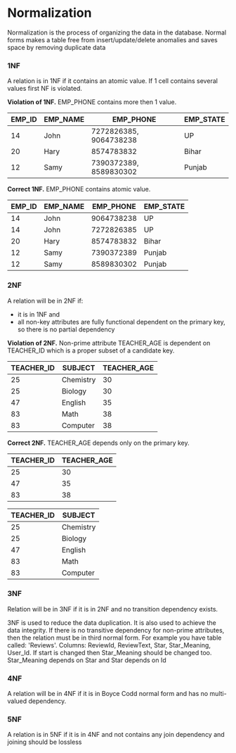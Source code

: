 # Normalization

Normalization is the process of organizing the data in the database. Normal forms makes a table free from insert/update/delete anomalies and saves space by removing duplicate data

### 1NF

A relation is in 1NF if it contains an atomic value. If 1 cell contains several values first NF is violated.

**Violation of 1NF.** EMP_PHONE contains more then 1 value.

| EMP_ID  | EMP_NAME |        EMP_PHONE       | EMP_STATE |
| --------| -------- | ---------------------- | --------- |
|    14   |   John   | 7272826385, 9064738238 | UP        |
|    20   |   Hary   | 8574783832             | Bihar     |
|    12   |   Samy   | 7390372389, 8589830302 | Punjab    |

**Correct 1NF.** EMP_PHONE contains atomic value.

| EMP_ID  | EMP_NAME | EMP_PHONE  | EMP_STATE |
| --------| -------- | ---------- | --------- |
|    14   |   John   | 9064738238 | UP        |
|    14   |   John   | 7272826385 | UP        |
|    20   |   Hary   | 8574783832 | Bihar     |
|    12   |   Samy   | 7390372389 | Punjab    |
|    12   |   Samy   | 8589830302 | Punjab    |

### 2NF

A relation will be in 2NF if:

- it is in 1NF and
- all non-key attributes are fully functional dependent on the primary key, so there is no partial dependency

**Violation of 2NF.** Non-prime attribute TEACHER_AGE is dependent on TEACHER_ID which is a proper subset of a candidate key.

| TEACHER_ID  |  SUBJECT  | TEACHER_AGE |
| ------------| --------- | ----------- |
|      25     | Chemistry | 30          |
|      25     | Biology   | 30          |
|      47     | English   | 35          |
|      83     | Math      | 38          |
|      83     | Computer  | 38          |

**Correct 2NF.** TEACHER_AGE depends only on the primary key.

| TEACHER_ID  | TEACHER_AGE |
| ------------| ----------- |
|      25     | 30          |
|      47     | 35          |
|      83     | 38          |

| TEACHER_ID  |  SUBJECT  |
| ------------| --------- |
|      25     | Chemistry |
|      25     | Biology   |
|      47     | English   |
|      83     | Math      |
|      83     | Computer  |

### 3NF

Relation will be in 3NF if it is in 2NF and no transition dependency exists.

3NF is used to reduce the data duplication. It is also used to achieve the data integrity. If there is no transitive dependency for non-prime attributes, then the relation must be in third normal form. For example you have table called: 'Reviews'. Columns: ReviewId, ReviewText, Star, Star_Meaning, User_Id. If start is changed then Star_Meaning should be changed too. Star_Meaning depends on Star and Star depends on Id

### 4NF

A relation will be in 4NF if it is in Boyce Codd normal form and has no multi-valued dependency.

### 5NF

A relation is in 5NF if it is in 4NF and not contains any join dependency and joining should be lossless
